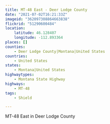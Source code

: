 ```yaml
---
title: MT-48 East - Deer Lodge County
date: "2021-07-02T16:21:33Z"
imageid: "362097308864663838"
flickrid: "51290600484"
location:
    latitude: 46.128407
    longitude: -112.893364
places: []
counties:
    - Deer Lodge County|Montana|United States
countries:
    - United States
states:
    - Montana|United States
highwaytypes:
    - Montana State Highway
highways:
    - MT-48
tags:
    - Shield

---
```

MT-48 East in Deer Lodge County